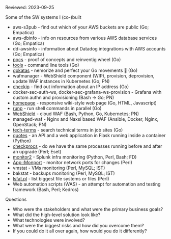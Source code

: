 Reviewed: 2023-09-25

Some of the SW systems I (co-)built

* aws-s3pub - find out which of your AWS buckets are public (Go; Empatica)
* aws-dbinfo - info on resources from various AWS database services (Go; Empatica)
* dd-awsinfo - information about Datadog integrations with AWS accounts (Go; Empatica)
* [pocs](https://gihub.com/jreisinger/pocs) - proof of concepts and reinventig wheel (Go)
* [tools](https://github.com/jreisinger/tools) - command line tools (Go)
* [gokatas](https://github.com/jreisinger/gokatas) - nemorize and perfect your Go movements 🥋 (Go)
* wafmanager - WebShield component (WIP), provision, deprovision, update WAF instances in Kubernetes (Go; PN)
* [checkip](https://github.com/jreisinger/checkip) - find out information about an IP address  (Go)
* docker-sec-auth-ws, docker-sec-grafana-ws-provision - Grafana with custom authn and provisioning (Bash -> Go; PN)
* [homepage](https://github.com/jreisinger/homepage) - responsive wiki-style web page (Go, HTML, Javascript)
* [runp](https://github.com/jreisinger/runp) - run shell commands in parallel (Go)
* [WebShield](https://portal.webshield.pan-net.cloud/) - cloud WAF (Bash, Python, Go, Kubernetes; PN)
* managed-waf - Nginx and Naxsi based WAF (Ansible, Docker, Nginx, OpenStack; PN)
* [tech-terms](https://github.com/jreisinger/tech-terms) - search technical terms in job sites (Go)
* [quotes](https://github.com/jreisinger/quotes/) - an API and a web application in Flask running inside a container (Python) 
* [checkprocs](https://github.com/jreisinger/checkprocs) - do we have the same processes running before and after an upgrade (Perl; Eset)
* [monitor2](https://github.com/jreisinger/monitor2) - Splunk infra monitoring (Python, Perl, Bash; FD)
* [App::Monport](https://metacpan.org/pod/App::Monport) - monitor network ports for changes (Perl)
* vmstat - VMs monitoring (Perl, MySQL; IST)
* bakstat - backups monitoring (Perl, MySQL; IST)
* [lsfat.pl](https://github.com/jreisinger/sys/blob/master/lsfat.pl) - list biggest file systems or files (Perl)
* Web automation scripts (WAS) - an attempt for automation and testing framework (Bash, Perl; Kedros)

Questions

* Who were the stakeholders and what were the primary business goals?
* What did the high-level solution look like?
* What technologies were involved?
* What were the biggest risks and how did you overcome them?
* If you could do it all over again, how would you do it differently?
